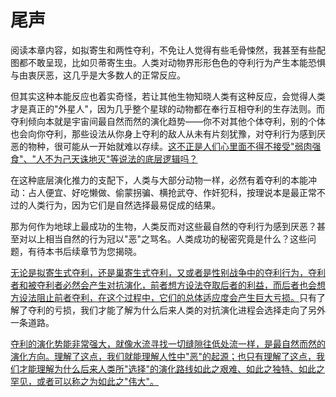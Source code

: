 

# 尾声

阅读本章内容，如拟寄生和两性夺利，不免让人觉得有些毛骨悚然，我甚至有些配图都不敢呈现，比如贝蒂寄生虫。人类对动物界形形色色的夺利行为产生本能恐惧与由衷厌恶，这几乎是大多数人的正常反应。

但其实这种本能反应也着实奇怪，若让其他生物知晓人类有这种反应，会觉得人类才是真正的"外星人"，因为几乎整个星球的动物都在奉行互相夺利的生存法则。而夺利倾向本就是宇宙间最自然而然的演化趋势——你不对其他个体夺利，别的个体也会向你夺利，那些设法从你身上夺利的敌人从未有片刻犹豫，对夺利行为感到厌恶的物种，很可能从一开始就难以存续。[这不正是人们心里面不得不接受"弱肉强食"、"人不为己天诛地灭"等说法的底层逻辑吗？]()

在这种底层演化推力的支配下，人类与大部分动物一样，必然有着夺利的本能冲动：占人便宜、好吃懒做、偷蒙拐骗、横抢武夺、作奸犯科，按理说本是最正常不过的人类行为，因为它们是自然选择最易促成的结果。

那为何作为地球上最成功的生物，人类反而对这些最自然的夺利行为感到厌恶？甚至对以上相当自然的行为冠以"恶"之骂名。人类成功的秘密究竟是什么？这些问题，有待本书后续章节为您揭晓。

[无论是拟寄生式夺利，还是巢寄生式夺利，又或者是性别战争中的夺利行为，夺利者和被夺利者必然会产生对抗演化，前者想方设法夺取后者的利益，而后者也会想方设法阻止前者夺利，在这个过程中，它们的总体适应度会产生巨大亏损。]()只有了解了夺利的亏损，我们才能了解为什么后来人类的对抗演化进程会选择走向了另外一条道路。

[夺利的演化势能非常强大，就像水流寻找一切缝隙往低处流一样，是最自然而然的演化方向。理解了这点，我们就能理解人性中"恶"的起源；也只有理解了这点，我们才能理解为什么后来人类所"选择"的演化路线如此之艰难、如此之独特、如此之罕见，或者可以称之为如此之"伟大"。]()

